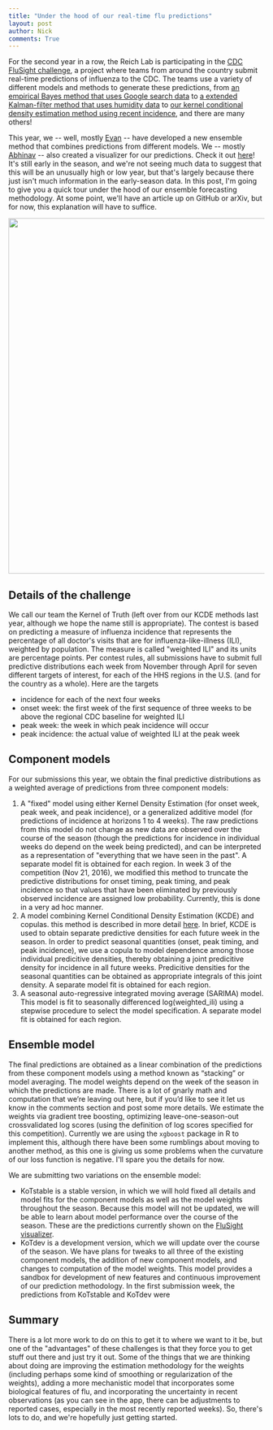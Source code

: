 ```yaml
---
title: "Under the hood of our real-time flu predictions"
layout: post
author: Nick
comments: True
---
```


For the second year in a row, the Reich Lab is participating in the [CDC FluSight challenge](https://predict.phiresearchlab.org/post/57f3f440123b0f563ece2576), a project where teams from around the country submit real-time predictions of influenza to the CDC. The teams use a variety of different models and methods to generate these predictions, from [an empirical Bayes method that uses Google search data](http://journals.plos.org/ploscompbiol/article?id=10.1371/journal.pcbi.1004382) to [a extended Kalman-filter method that uses humidity data](http://www.nature.com/articles/ncomms3837) to [our kernel conditional density estimation method using recent incidence](https://github.com/reichlab/article-disease-pred-with-kcde/raw/master/inst/article/infectious-disease-prediction-with-kcde.pdf), and there are many others!

This year, we -- well, mostly [Evan](https://github.com/elray1) -- have developed a new ensemble method that combines predictions from different models. We -- mostly [Abhinav](https://github.com/lepisma) -- also created a visualizer for our predictions. Check it out [here](https://reichlab.github.io/flusight/)! It's still early in the season, and we're not seeing much data to suggest that this will be an unusually high or low year, but that's largely because there just isn't much information in the early-season data.
In this post, I'm going to give you a quick tour under the hood of our ensemble forecasting methodology. At some point, we'll have an article up on GitHub or arXiv, but for now, this explanation will have to suffice.

<a href="https://reichlab.github.io/flusight/">
    <img class="img-responsive" width="700" src="https://reichlab.github.io/images/blog-figs/flusight-wide.png">
</a>

<!--more-->

## Details of the challenge 
We call our team the Kernel of Truth (left over from our KCDE methods last year, although we hope the name still is appropriate). The contest is based on predicting a measure of influenza incidence that represents the percentage of all doctor's visits that are for influenza-like-illness (ILI), weighted by population. The measure is called "weighted ILI" and its units are percentage points. Per contest rules, all submissions have to submit full predictive distributions each week from November through April for seven different targets of interest, for each of the HHS regions in the U.S. (and for the country as a whole). Here are the targets

 - incidence for each of the next four weeks
 - onset week: the first week of the first sequence of three weeks to be above the regional CDC baseline for weighted ILI
 - peak week: the week in which peak incidence will occur
 - peak incidence: the actual value of weighted ILI at the peak week


## Component models
For our submissions this year, we obtain the final predictive distributions as a weighted average of predictions from three component models:

1. A "fixed" model using either Kernel Density Estimation (for onset week, peak week, and peak incidence), or a generalized additive model (for predictions of incidence at horizons 1 to 4 weeks).  The raw predictions from this model do not change as new data are observed over the course of the season (though the predictions for incidence in individual weeks do depend on the week being predicted), and can be interpreted as a representation of "everything that we have seen in the past".  A separate model fit is obtained for each region. In week 3 of the competition (Nov 21, 2016), we modified this method to truncate the predictive distributions for onset timing, peak timing, and peak incidence so that values that have been eliminated by previously observed incidence are assigned low probability. Currently, this is done in a very ad hoc manner.
2. A model combining Kernel Conditional Density Estimation (KCDE) and copulas. this method is described in more detail [here](https://github.com/reichlab/article-disease-pred-with-kcde/raw/master/inst/article/infectious-disease-prediction-with-kcde.pdf). In brief, KCDE is used to obtain separate predictive densities for each future week in the season.  In order to predict seasonal quantities (onset, peak timing, and peak incidence), we use a copula to model dependence among those individual predicitive densities, thereby obtaining a joint predicitive density for incidence in all future weeks.  Predicitive densities for the seasonal quantities can be obtained as appropriate integrals of this joint density.  A separate model fit is obtained for each region.
3. A seasonal auto-regressive integrated moving average (SARIMA) model. This model is fit to seasonally differenced log(weighted_ili) using a stepwise procedure to select the model specification. A separate model fit is obtained for each region.

## Ensemble model
The final predictions are obtained as a linear combination of the predictions from these component models using a method known as “stacking” or model averaging.  The model weights depend on the week of the season in which the predictions are made. There is a lot of gnarly math and computation that we’re leaving out here, but if you’d like to see it let us know in the comments section and post some more details.  We estimate the weights via gradient tree boosting, optimizing leave-one-season-out crossvalidated log scores (using the definition of log scores specified for this competition). Currently we are using the `xgboost` package in R to implement this, although there have been some rumblings about moving to another method, as this one is giving us some problems when the curvature of our loss function is negative. I'll spare you the details for now.

We are submitting two variations on the ensemble model:

 - KoTstable is a stable version, in which we will hold fixed all details and model fits for the component models as well as the model weights throughout the season.  Because this model will not be updated, we will be able to learn about model performance over the course of the season. These are the predictions currently shown on the [FluSight visualizer](https://reichlab.github.io/flusight/).
 - KoTdev is a development version, which we will update over the course of the season.  We have plans for tweaks to all three of the existing component models, the addition of new component models, and changes to computation of the model weights.  This model provides a sandbox for development of new features and continuous improvement of our prediction methodology.  In the first submission week, the predictions from KoTstable and KoTdev were

## Summary
There is a lot more work to do on this to get it to where we want to it be, but one of the "advantages" of these challenges is that they force you to get stuff out there and just try it out. Some of the things that we are thinking about doing are improving the estimation methodology for the weights (including perhaps some kind of smoothing or regularization of the weights), adding a more mechanistic model that incorporates some biological features of flu, and incorporating the uncertainty in recent observations (as you can see in the app, there can be adjustments to reported cases, especially in the most recently reported weeks). So, there's lots to do, and we're hopefully just getting started.
